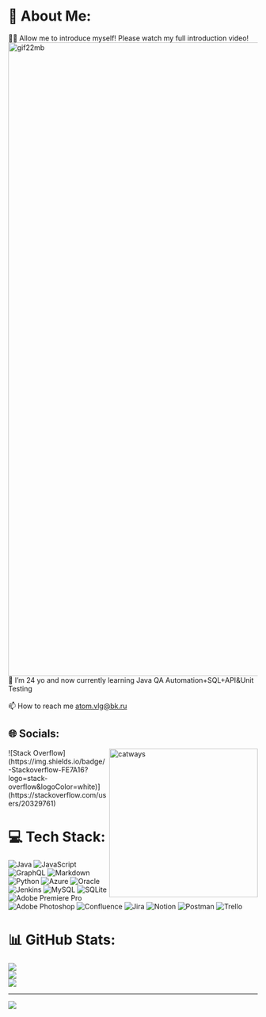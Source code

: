 

# 💫 About Me:

👨‍💻 Allow me to introduce myself! Please watch my full introduction video!<br><img align="center" alt="gif22mb" width="1280" src="https://github.com/Lplus7/tgu/releases/download/v1.0.0/anilow-57.gif"><br>🌱 I’m 24 yo and now currently learning Java QA Automation+SQL+API&Unit Testing<br><br>📫 How to reach me atom.vlg@bk.ru


## 🌐 Socials:
<img align="right" alt="catways" width="300" src="https://user-images.githubusercontent.com/115026663/205154992-66972b66-0dd7-4986-bb5e-e91783284ac7.gif">
![Stack Overflow](https://img.shields.io/badge/-Stackoverflow-FE7A16?logo=stack-overflow&logoColor=white)](https://stackoverflow.com/users/20329761) 

# 💻 Tech Stack:
![Java](https://img.shields.io/badge/java-%23ED8B00.svg?style=flat-square&logo=java&logoColor=white) ![JavaScript](https://img.shields.io/badge/javascript-%23323330.svg?style=flat-square&logo=javascript&logoColor=%23F7DF1E) ![GraphQL](https://img.shields.io/badge/-GraphQL-E10098?style=flat-square&logo=graphql&logoColor=white) ![Markdown](https://img.shields.io/badge/markdown-%23000000.svg?style=flat-square&logo=markdown&logoColor=white) ![Python](https://img.shields.io/badge/python-3670A0?style=flat-square&logo=python&logoColor=ffdd54) ![Azure](https://img.shields.io/badge/azure-%230072C6.svg?style=flat-square&logo=azure-devops&logoColor=white) ![Oracle](https://img.shields.io/badge/Oracle-F80000?style=flat-square&logo=oracle&logoColor=white) ![Jenkins](https://img.shields.io/badge/jenkins-%232C5263.svg?style=flat-square&logo=jenkins&logoColor=white) ![MySQL](https://img.shields.io/badge/mysql-%2300f.svg?style=flat-square&logo=mysql&logoColor=white) ![SQLite](https://img.shields.io/badge/sqlite-%2307405e.svg?style=flat-square&logo=sqlite&logoColor=white) ![Adobe Premiere Pro](https://img.shields.io/badge/Adobe%20Premiere%20Pro-9999FF.svg?style=flat-square&logo=Adobe%20Premiere%20Pro&logoColor=white) ![Adobe Photoshop](https://img.shields.io/badge/adobephotoshop-%2331A8FF.svg?style=flat-square&logo=adobephotoshop&logoColor=white) ![Confluence](https://img.shields.io/badge/confluence-%23172BF4.svg?style=flat-square&logo=confluence&logoColor=white) ![Jira](https://img.shields.io/badge/jira-%230A0FFF.svg?style=flat-square&logo=jira&logoColor=white) ![Notion](https://img.shields.io/badge/Notion-%23000000.svg?style=flat-square&logo=notion&logoColor=white) ![Postman](https://img.shields.io/badge/Postman-FF6C37?style=flat-square&logo=postman&logoColor=white) ![Trello](https://img.shields.io/badge/Trello-%23026AA7.svg?style=flat-square&logo=Trello&logoColor=white)
# 📊 GitHub Stats:
![](https://github-readme-stats.vercel.app/api?username=Lplus7&theme=merko&hide_border=true&include_all_commits=false&count_private=false)<br/>
![](https://github-readme-streak-stats.herokuapp.com/?user=Lplus7&theme=merko&hide_border=true)<br/>
![](https://github-readme-stats.vercel.app/api/top-langs/?username=Lplus7&theme=merko&hide_border=true&include_all_commits=false&count_private=false&layout=compact)

---
[![](https://visitcount.itsvg.in/api?id=Lplus7&icon=0&color=6)](https://visitcount.itsvg.in)

